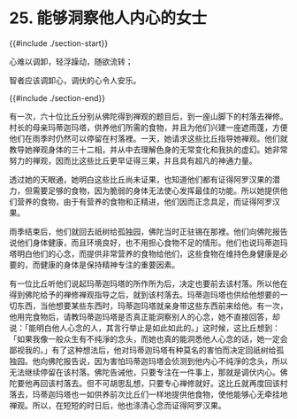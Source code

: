 # 25. 能够洞察他人内心的女士
{{#include ./section-start}}

心难以调卸，轻浮躁动，随欲流转；

智者应该调卸心，调伏的心令人安乐。

{{#include ./section-end}}

有一次，六十位比丘分别从佛陀得到禅观的题目后，到一座山脚下的村落去禅修。村长的母亲玛蒂迦玛塔，供养他们所需的食物，并且为他们兴建一座遮雨蓬，方便他们在雨季时仍然可以停留在村落裡。一天，她请求这些比丘指导她禅观。他们就教导她禅观身体的三十二相，并从中去理解色身的无常变化和我执的虚幻。她非常努力的禅观，因而比这些比丘更早证得三果，并且具有超凡的神通力量。

透过她的天眼通，她明白这些比丘尚未证果，也知道他们都有证得阿罗汉果的潜力，但需要足够的食物，因为脆弱的身体无法使心发挥最佳的功能。所以她提供他们营养的食物，由于有营养的食物和正精进，他们因而正念具足，而证得阿罗汉果。

雨季结束后，他们就回去祇树给孤独园，佛陀当时正驻锡在那裡。他们向佛陀报告说他们身体健康，而且环境良好，也不用担心食物不足的情形。他们也说玛蒂迦玛塔明白他们的心念，而提供非常营养的食物给他们，这些食物在维持色身健康是必要的，而健康的身体是保持精神专注的重要因素。

有一位比丘听他们说起玛蒂迦玛塔的所作所为后，决定也要前去该村落。所以他在得到佛陀给予的禅修禅观指导之后，就到该村落去。玛蒂迦玛塔也供给他想要的一切东西，当他想要某些东西时，玛蒂迦玛塔就亲身带这些东西前来给他。有一次，他用完食物后，请教玛蒂迦玛塔是否真正能洞察别人的心念，她不直接回答，却说：「能明白他人心念的人，其言行举止是如此如此的。」这时候，这比丘想到：「如果我像一般众生有不纯淨的念头，而她也真的能洞悉他人心念的话，她一定会鄙视我的。」有了这种想法后，他对玛蒂迦玛塔有种莫名的害怕而决定回祇树给孤独园。他向佛陀报告说，因为害怕玛蒂迦玛塔会侦测到他内心不纯淨的念头，所以无法继续停留在该村落。佛陀告诫他，只要专注在一件事上，那就是调伏内心。佛陀要他再回该村落去。但不可胡思乱想，只要专心禅修就好。这比丘就再度回该村落去，玛蒂迦玛塔也一如供养前次比丘们一样地提供他食物，使他能够心无牵挂地禅观。所以，在短短的时日后，他也涤清心念而证得阿罗汉果。

